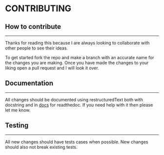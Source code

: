 # CONTRIBUTING

## How to contribute

---

Thanks for reading this because I are always looking to collaborate with other people to see their ideas.

To get started fork the repo and make a branch with an accurate name for the changes you are making. Once you have made the changes to your liking open a pull request and I will look it over.

## Documentation

---

All changes should be documented using restructuredText both with docstring and in [docs](../docs) for readthedoc. If you need help with it then please let me know.


## Testing

---

All new changes should have tests cases when possible. New changes should also not break existing tests. 